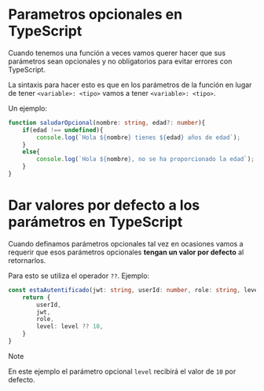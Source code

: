 # Parametros opcionales en TypeScript

Cuando tenemos una función a veces vamos querer hacer que sus parámetros sean opcionales y no obligatorios para evitar errores con TypeScript.

La sintaxis para hacer esto es que en los parámetros de la función en lugar de tener `<variable>: <tipo>` vamos a tener `<variable>: <tipo>`.

Un ejemplo:
```typescript
function saludarOpcional(nombre: string, edad?: number){
    if(edad !== undefined){
        console.log(`Hola ${nombre} tienes ${edad} años de edad`);
    }
    else{
        console.log(`Hola ${nombre}, no se ha proporcionado la edad`);
    }
}
```

# Dar valores por defecto a los parámetros en TypeScript

Cuando definamos parámetros opcionales tal vez en ocasiones vamos a requerir que esos parámetros opcionales **tengan un valor por defecto** al retornarlos.

Para esto se utiliza el operador `??`. Ejemplo:

```typescript
const estaAutentificado(jwt: string, userId: number, role: string, level?: number){
    return {
        userId,
        jwt,
        role,
        level: level ?? 10,
    }
}
```

> [!NOTE]
> En este ejemplo el parámetro opcional `level` recibirá el valor de `10` por defecto.
